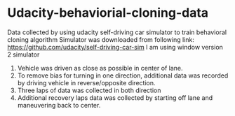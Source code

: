 # Udacity-behaviorial-cloning-data
Data collected by using udacity self-driving car simulator to train behavioral cloning algorithm
Simulator was downloaded from following link: https://github.com/udacity/self-driving-car-sim
I am using window version 2 simulator


1.	Vehicle was driven as close as possible in center of lane.
2.	To remove bias for turning in one direction, additional data was recorded by driving vehicle in reverse/opposite direction.
3.	Three laps of data was collected in both direction
4.	Additional recovery laps data was collected by starting off lane and maneuvering back to center.
